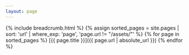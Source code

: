 ```yaml
---
layout: page
---
```

{% include breadcrumb.html %}
{% assign sorted_pages = site.pages | sort: 'url' | where_exp: 'page', 'page.url != "/assets/"' %}
{% for page in sorted_pages %}
  [{{ page.title }}]({{ page.url | absolute_url }})
{% endfor %}
